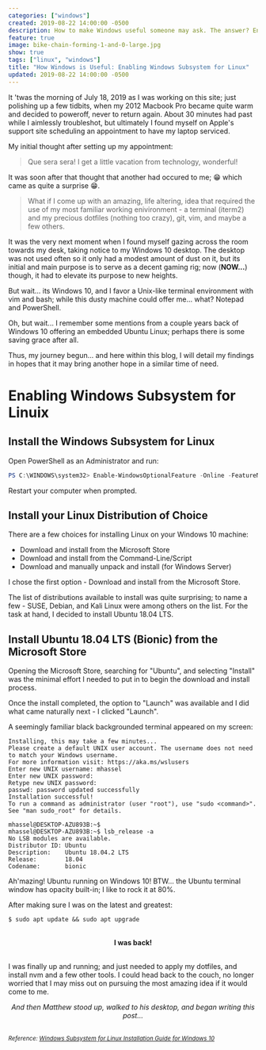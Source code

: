 ```yaml
---
categories: ["windows"]
created: 2019-08-22 14:00:00 -0500
description: How to make Windows useful someone may ask. The answer? Enable Windows Subsystem for Linux.
feature: true
image: bike-chain-forming-1-and-0-large.jpg
show: true
tags: ["linux", "windows"]
title: "How Windows is Useful: Enabling Windows Subsystem for Linux"
updated: 2019-08-22 14:00:00 -0500
---
```

It 'twas the morning of July 18, 2019 as I was working on this site; just polishing up a few tidbits,
when my 2012 Macbook Pro became quite warm and decided to poweroff, never to return again. About 30 minutes had past
while I aimlessly troubleshot, but ultimately I found myself on Apple's support site scheduling an appointment to have my laptop serviced.
<!--more-->
My initial thought after setting up my appointment:
>Que sera sera! I get a little vacation from technology, wonderful!

It was soon after that thought that another had occured to me; <span>&#x1F601;</span> which came as quite a surprise <span>&#x1F601;</span>.

>What if I come up with an amazing, life altering, idea that required the use of my most familiar working
>enivironment - a terminal (iterm2) and my precious dotfiles (nothing too crazy), git, vim, and maybe a few others.

It was the very next moment when I found myself gazing across the room towards my desk, taking notice to my Windows 10 desktop. The
desktop was not used often so it only had a modest amount of dust on it, but its initial and main purpose is to serve
as a decent gaming rig; now (**NOW...**) though, it had to elevate its purpose to new heights.

But wait... its Windows 10, and I favor a Unix-like terminal environment with vim and bash; while this dusty machine could offer me...
what? Notepad and PowerShell.

Oh, but wait... I remember some mentions from a couple years back of Windows 10 offering an embedded Ubuntu Linux; perhaps
there is some saving grace after all.

Thus, my journey begun... and here within this blog, I will detail my findings in hopes that it may bring another
hope in a similar time of need.

# Enabling Windows Subsystem for Linuix

## Install the Windows Subsystem for Linux

Open PowerShell as an Administrator and run:
```PowerShell
PS C:\WINDOWS\system32> Enable-WindowsOptionalFeature -Online -FeatureName Microsoft-Windows-Subsystem-Linux
```
Restart your computer when prompted.

## Install your Linux Distribution of Choice

There are a few choices for installing Linux on your Windows 10 machine:

- Download and install from the Microsoft Store
- Download and install from the Command-Line/Script
- Download and manually unpack and install (for Windows Server)

I chose the first option - Download and install from the Microsoft Store.

The list of distributions available to install was quite surprising; to name a few - SUSE, Debian, and Kali Linux
were among others on the list. For the task at hand, I decided to install Ubuntu 18.04 LTS.

## Install Ubuntu 18.04 LTS (Bionic) from the Microsoft Store

Opening the Microsoft Store, searching for "Ubuntu", and selecting "Install" was the minimal effort I needed to put in
to begin the download and install process.

Once the install completed, the option to "Launch" was available and I did what came naturally next - I clicked "Launch".

A seemingly familiar black backgrounded terminal appeared on my screen:

```Shell
Installing, this may take a few minutes...
Please create a default UNIX user account. The username does not need to match your Windows username.
For more information visit: https://aka.ms/wslusers
Enter new UNIX username: mhassel
Enter new UNIX password:
Retype new UNIX password:
passwd: password updated successfully
Installation successful!
To run a command as administrator (user "root"), use "sudo <command>".
See "man sudo_root" for details.

mhassel@DESKTOP-AZU893B:~$
mhassel@DESKTOP-AZU893B:~$ lsb_release -a
No LSB modules are available.
Distributor ID: Ubuntu
Description:    Ubuntu 18.04.2 LTS
Release:        18.04
Codename:       bionic
```

Ah'mazing! Ubuntu running on Windows 10! BTW... the Ubuntu terminal window has opacity built-in; I like to rock it at 80%.

After making sure I was on the latest and greatest:

```Shell
$ sudo apt update && sudo apt upgrade
```
<br />
<center><strong>I was back!</strong></center>
<br />

I was finally up and running; and just needed to apply my dotfiles, and install nvm and a few other tools. I could head
back to the couch, no longer worried that I may miss out on pursuing the most amazing idea if it
would come to me.

<center><i>And then Matthew stood up, walked to his desktop, and began writing this post...</i></center>
<br />

<small>_Reference: [ Windows Subsystem for Linux Installation Guide for Windows 10 ](https://docs.microsoft.com/en-us/windows/wsl/install-win10)_</small>
